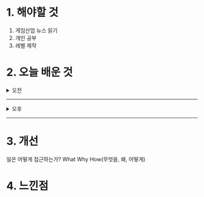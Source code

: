 
# 1. 해야할 것

1. 게임산업 뉴스 읽기 
2. 개인 공부  
3. 레벨 제작



# 2. 오늘 배운 것

<details>
<summary>오전</summary>

## 오늘의 뉴스
### [기사: 콘진원 게임산업 종사자 노동환경 조사](https://www.inven.co.kr/webzine/news/?news=302066)
![image](https://github.com/user-attachments/assets/6180d69b-e5d5-47b2-97c3-b6c74f42f28e)
```
콘텐츠 진흥원에서 진행하는 게임 종사자 실태조사
포괄임금제 덕분에 크런치로 일하는 시간이 길어지는 개발자들의 시급을 챙겨주지 않는게 문제로 보인다.
그럼에도 불구하고 해고가 없다는 것이 참 신기하다.
이직이 자유로워서인가?
```

</details>

****

<details>
<summary>오후</summary>

## 레벨 제작

</details>

****


# 3. 개선

일은 어떻게 접근하는가? What Why How(무엇을, 왜, 어떻게)


# 4. 느낀점


